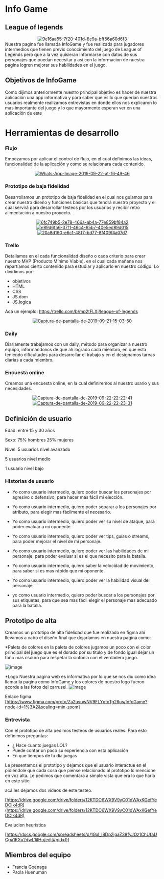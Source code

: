 # Info Game

  

## League of legends

  
<center><a href="https://imgbb.com/"><img  src="https://i.ibb.co/KwyBd2L/Logo-Sample-By-Tailor-Brands-11-1.png" alt="9e16aa55-7f20-401d-8e9a-bff56a60d6f3" border="0"></a></center>
Nuestra pagina fue llamada InfoGame y fue realizada para jugadores intermedios que tienen previo conocimiento del juego de League of Legends pero que a la vez quisieran informarse con datos de sus personajes que puedan necesitar y asi con la informacion de nuestra pagina logren mejorar sus habilidades en el juego.

## Objetivos de InfoGame

  

Como dijimos anteriormente nuestro principal objetivo es hacer de nuestra aplicación una app informativa y para saber que es lo que querían nuestros usuarios realmente realizamos entrevistas en donde ellos nos explicaron lo mas importante del juego y lo que mayormente esperan ver en una aplicación de este

# Herramientas de desarrollo
### Flujo
  Empezamos por aplicar el control de flujo, en el cual definimos las ideas, funcionalidad de la aplicación y como se relacionara cada contenido.
<center><a href="https://ibb.co/FXs6bCP"><img src="https://i.ibb.co/KDN6jS1/Whats-App-Image-2019-09-22-at-16-49-46.jpg" alt="Whats-App-Image-2019-09-22-at-16-49-46" border="0"></a></center>

### Prototipo de baja fidelidad

Desarrollamos un prototipo de baja fidelidad en el cual nos guiamos para crear nuestro diseño y funciones básicas que tendrá nuestro proyecto y el cual servirá para desarrollar testeos por los usuarios y recibir retro alimentación a nuestro proyecto.

<center><a href="https://ibb.co/7ktRbgh"><img src="https://i.ibb.co/1zGdbsc/6fc749b5-2e78-466a-ab4a-77e859bf84a2.jpg" alt="6fc749b5-2e78-466a-ab4a-77e859bf84a2" border="0"></a></center>
<center><a href="https://ibb.co/0GRgGJy"><img src="https://i.ibb.co/z4Ty4fV/e89d6fa6-3711-46c4-85b7-40e5ed89d015.jpg" alt="e89d6fa6-3711-46c4-85b7-40e5ed89d015" border="0"></a></center>
<center><a href="https://ibb.co/tDR6gqV"><img src="https://i.ibb.co/M7dHrcF/20a8d160-e6c1-48f7-bd77-8f409f4a07d7.jpg" alt="20a8d160-e6c1-48f7-bd77-8f409f4a07d7" border="0"></a></center>

### Trello
Detallamos en el cada funcionalidad diseño o cada criterio para crear nuestro MVP (Producto Mínimo Viable). en el cual cada mañana nos repartíamos cierto contenido para estudiar y  aplicarlo en nuestro código.
Lo dividimos por:
* objetivos 
* HTML
* CSS
* JS.dom
* JS.logica

Acá un ejemplo:
https://trello.com/b/mp2tFLXj/league-of-legends
<center><a href="https://ibb.co/hL4WpPP"><img src="https://i.ibb.co/ckZFzGG/Captura-de-pantalla-de-2019-09-21-15-03-50.png" alt="Captura-de-pantalla-de-2019-09-21-15-03-50" border="0"></a></center>

### Daily

Diariamente trabajamos con un daily,  método para organizar a nuestro equipo, informándonos de que ah logrado cada miembro, en que esta teniendo dificultades para desarrollar el trabajo y en el designamos tareas diarias a cada miembro.

### Encuesta online
Creamos una encuesta online, en la cual definiremos al nuestro usario y sus necesidades.

<center><a href="https://imgbb.com/"><img src="https://i.ibb.co/RBRGZ7w/Captura-de-pantalla-de-2019-09-22-22-22-41.png" alt="Captura-de-pantalla-de-2019-09-22-22-22-41" border="0"></a></center>
<center><a href="https://imgbb.com/"><img src="https://i.ibb.co/48KX8YG/Captura-de-pantalla-de-2019-09-22-22-23-31.png" alt="Captura-de-pantalla-de-2019-09-22-22-23-31" border="0"></a></center>

## Definición de usuario

  

Edad: entre 15 y 30 años

Sexo: 75% hombres 25% mujeres

Nivel: 5 usuarios nivel avanzado

5 usuarios nivel medio

1 usuario nivel bajo


### Historias de usuario


* Yo como usuario intermedio, quiero poder buscar los personajes por agresivo o defensivo, para hacer mas fácil mi elección.

* Yo como usuario intermedio, quiero poder separar a los personajes por atributo, para elegir mas fácilmente el necesario.

* Yo como usuario intermedio, quiero poder ver su nivel de ataque, para poder evaluar a mi oponente.

* Yo como usuario intermedio, quiero poder ver tips, guías o streams, para poder mejorar el nivel de mi personaje.

* Yo como usuario intermedio, quiero poder ver las habilidades de mi personaje, para poder evaluar si es el que necesito para la batalla.

* Yo como usuario intermedio, quiero saber la velocidad de movimiento, para saber si es mas rápido que mi oponente.

* Yo como usuario intermedio, quiero poder ver la habilidad visual del personaje

* yo como usuario intermedio, quiero poder buscar a los personajes por sus etiquetas, para que sea mas fácil elegir el personaje mas adecuado para la batalla.


## Prototipo de alta 
Creamos un prototipo de alta fidelidad que fue realizado en figma ahí llevamos a cabo el diseño final que dejaríamos en nuestra pagina como:

*Paleta de colores
en la paleta de colores jugamos un poco con el color principal del juego que es el dorado por su titulo y de fondo igual dejar un tono mas oscuro para respetar la sintonia con el verdadero juego.

![image](https://i.ibb.co/Sd6rsvw/Captura-de-pantalla-de-2019-09-22-13-27-20.png)



*Logo
Nuestra pagina web es informativa por lo que se nos dio como idea llamar la pagina como InfoGame y los colores de nuestro logo fueron acorde a las fotos del carrusel.
![image](https://i.ibb.co/7jMLwkC/Captura-de-pantalla-de-2019-09-22-14-25-36.png)


  

Enlace  figma
[https://www.figma.com/proto/Za2usuwNV9FLYptoTg26us/InfoGame?node-id=1%3A2&scaling=min-zoom]

### Entrevista
Con el prototipo de alta pedimos testeos de usuarios reales.
Para esto definimos preguntas:
* ¿ Hace cuanto juegas LOL?
* Puede contar un poco su experiencia con esta aplicación
* En que tiempos de tu día juegas 

Le presentamos el prototipo y dejamos que el usuario interactue en el pidiéndole que cada cosa que piense relacionado al prototipo lo mencione en voz alta.
Le pedimos que comentara a simple vista que era lo que haría en este sitio.

acá les dejamos dos vídeos de este testeo.

[https://drive.google.com/drive/folders/12KTDO6WX9V9yC01dWAxKGefYeDCIk4dR](https://drive.google.com/drive/folders/12KTDO6WX9V9yC01dWAxKGefYeDCIk4dR)

Evalucion heurística

[https://docs.google.com/spreadsheets/d/1Gxl_i8Dp2lgaZ38fyJOz1ChUfaUCga1KXu2dwL1jIHo/edit#gid=0]

## Miembros del equipo
* Francia Goenaga
* Paola Huenuman